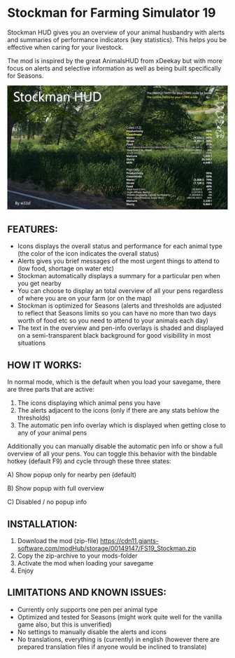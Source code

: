 # Stockman for Farming Simulator 19

Stockman HUD gives you an overview of your animal husbandry with alerts and summaries of performance indicators (key statistics). This helps you be effective when caring for your livestock.

The mod is inspired by the great AnimalsHUD from xDeekay but with more focus on alerts and selective information as well as being built specifically for Seasons.

![](./images/stockman_cover_alerts_info.jpg)


## FEATURES: 

* Icons displays the overall status and performance for each animal type (the color of the icon indicates the overall status)
* Alerts gives you brief messages of the most urgent things to attend to (low food, shortage on water etc)
* Stockman automatically displays a summary for a particular pen when you get nearby
* You can choose to display an total overview of all your pens regardless of where you are on your farm (or on the map)
* Stockman is optimized for Seasons (alerts and thresholds are adjusted to reflect that Seasons limits so you can have no more than two days worth of food etc so you need to attend to your animals each day)
* The text in the overview and pen-info overlays is shaded and displayed on a semi-transparent black background for good visibillity in most situations


## HOW IT WORKS: 
In normal mode, which is the default when you load your savegame, there are three parts that are active:
1) The icons displaying which animal pens you have
2) The alerts adjacent to the icons (only if there are any stats behlow the thresholds)
3) The automatic pen info overlay which is displayed when getting close to any of your animal pens

Additionally you can manually disable the automatic pen info or show a full overview of all your pens. You can toggle this behavior with the bindable hotkey (default F9) and cycle through these three states:

A) Show popup only for nearby pen (default) 

B) Show popup with full overview

C) Disabled / no popup info


## INSTALLATION: 
1. Download the mod (zip-file) https://cdn11.giants-software.com/modHub/storage/00149147/FS19_Stockman.zip
2. Copy the zip-archive to your mods-folder
3. Activate the mod when loading your savegame
4. Enjoy


## LIMITATIONS AND KNOWN ISSUES: 
* Currently only supports one pen per animal type
* Optimized and tested for Seasons (might work quite well for the vanilla game also, but this is unverified)
* No settings to manually disable the alerts and icons
* No translations, everything is (currently) in english (however there are prepared translation files if anyone would be inclined to translate) 
